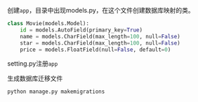 创建`app`，目录中出现models.py，在这个文件创建数据库映射的类。

```python
class Movie(models.Model):
    id = models.AutoField(primary_key=True)
    name = models.CharField(max_length=100, null=False)
    star = models.CharField(max_length=100, null=False)
    price = models.FloatField(null=False, default=0)
```

setting.py注册`app`

生成数据库迁移文件

```
python manage.py makemigrations
```

